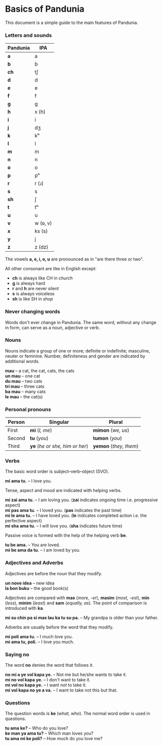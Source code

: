 # Basics of Pandunia

This document is a simple guide to the main features of Pandunia.


### Letters and sounds

| Pandunia | IPA |
|----------|-----|
| **a**  | a |
| **b**  | b |
| **ch** | tʃ |
| **d**  | d |
| **e**  | e |
| **f**  | f |
| **g**  | g |
| **h**  | x (h) |
| **i**  | i |
| **j**  | dʒ |
| **k**  | kʰ |
| **l**  | l |
| **m**  | m |
| **n**  | n |
| **o**  | o |
| **p**  | pʰ |
| **r**  | r (ɹ) |
| **s**  | s |
| **sh** | ʃ |
| **t**  | tʰ |
| **u**  | u |
| **v**  | w (ʋ, v) |
| **x**  | ks (s) |
| **y**  | j |
| **z**  | z (dz) |

The vowels **a, e, i, o, u** are pronounced as in "are there three or two".

All other consonant are like in English except:

- **ch** is always like CH in _church_
- **g** is always hard
- **r** and **h** are never silent
- **s** is always voiceless
- **sh** is like SH in _shop_

### Never changing words

Words don't ever change in Pandunia.
The same word, without any change in form, can serve as a noun, adjective or verb.

### Nouns

Nouns indicate a group of one or more; definite or indefinite; masculine, neuter or feminine.
Number, definiteness and gender are indicated by additional words.

**mau**
– a cat, the cat, cats, the cats  
**un mau**
– one cat  
**du mau**
– two cats  
**tri mau**
– three cats  
**ba mau**
– many cats  
**le mau**
– the cat(s)

### Personal pronouns

| Person | Singular                         | Plural                  |
|--------|----------------------------------|-------------------------|
| First  | **mi** (_I, me_)                 | **mimon** (_we, us_)      |
| Second | **tu** (_you_)                   | **tumon** (_you_)         |
| Third  | **ye** (_he or she, him or her_) | **yemon** (_they, them_)  |

### Verbs

The basic word order is subject–verb–object (SVO).

**mi ama tu.**
– I love you.

Tense, aspect and mood are indicated with helping verbs.

**mi zai ama tu.**
– I am loving you.
(**zai** indicates ongoing time i.e. progressive aspect)  
**mi pas ama tu.**
– I loved you.
(**pas** indicates the past time)  
**mi le ama tu.**
– I have loved you.
(**le** indicates completed action i.e. the perfective aspect)  
**mi sha ama tu.**
– I will love you.
(**sha** indicates future time)

Passive voice is formed with the help of the helping verb **be**.

**tu be ama.**
– You are loved.  
**mi be ama da tu.**
– I am loved by you.


### Adjectives and Adverbs

Adjectives are before the noun that they modify.

**un nove idea**
– new idea  
**la bon buku**
– the good book(s)

Adjectives are compared with
**mas** (_more, -er_), **masim** (_most, -est_),
**min** (_less_), **minim** (_least_) and **sam** (_equally, as_).
The point of comparison is introduced with **ka**.

**mi su chin pa si mas lau ka tu su pa.**
– My grandpa is older than your father.

Adverbs are usually before the word that they modify.

**mi poli ama tu.**
– I much love you.  
**mi ama tu, poli.**
– I love you much.


### Saying no

The word **no** denies the word that follows it.

**no mi a ye vol kapa ye.**
– Not me but he/she wants to take it.  
**mi no vol kapa ye.**
– I don't want to take it.  
**mi vol no kapa ye.**
– I want _not_ to take it.  
**mi vol kapa no ye a va.**
– I want to take not this but that.


### Questions

The question words is
**ke** (_what, who_).
The normal word order is used in questions.

**tu ama ke?**
– Who do you love?  
**ke man ya ama tu?**
– Which man loves you?  
**tu ama mi ke poli?**
– How much do you love me?

